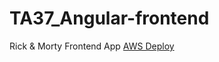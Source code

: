# TA37_Angular-frontend
 Rick &amp; Morty Frontend App [AWS Deploy](https://main.d2wo93wiio4evj.amplifyapp.com/home)
